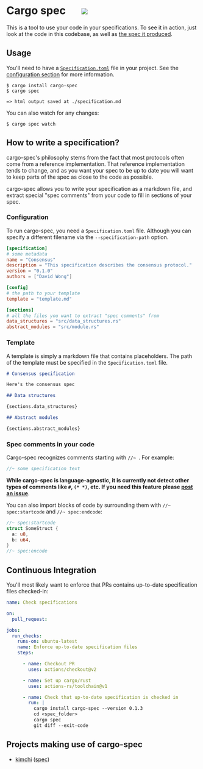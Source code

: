 # Cargo spec &emsp; ![](https://img.shields.io/crates/v/cargo-spec.svg)

This is a tool to use your code in your specifications.
To see it in action, just look at the code in this codebase, as well as [the spec it produced](https://mimoo.github.io/cargo-specification/).

## Usage

You'll need to have a [`Specification.toml`](#configuration) file in your project. See the [configuration section](#configuration) for more information.

```console
$ cargo install cargo-spec
$ cargo spec

=> html output saved at ./specification.md
```

You can also watch for any changes:

```console
$ cargo spec watch
```

## How to write a specification?

cargo-spec's philosophy stems from the fact that most protocols  often come from a reference implementation. That reference implementation tends to change, and as you want your spec to be up to date you will want to keep parts of the spec as close to the code as possible.

cargo-spec allows you to write your specification as a markdown file, and extract special "spec comments" from your code to fill in sections of your spec.

### Configuration

To run cargo-spec, you need a `Specification.toml` file.
Although you can specify a different filename via the `--specification-path` option.

```toml
[specification]
# some metadata
name = "Consensus"
description = "This specification describes the consensus protocol."
version = "0.1.0"
authors = ["David Wong"]

[config]
# the path to your template
template = "template.md"

[sections]
# all the files you want to extract "spec comments" from
data_structures = "src/data_structures.rs"
abstract_modules = "src/module.rs"
```

### Template

A template is simply a markdown file that contains placeholders. The path of the template must be specified in the `Specification.toml` file.

```markdown
# Consensus specification

Here's the consensus spec

## Data structures

{sections.data_structures}

## Abstract modules

{sections.abstract_modules}
```

### Spec comments in your code

Cargo-spec recognizes comments starting with `//~ `. For example:

```rust
//~ some specification text
```

**While cargo-spec is language-agnostic, it is currently not detect other types of comments like `#`, `(* *)`, etc. If you need this feature please [post an issue](https://github.com/mimoo/cargo-specification/issues/new)**.

You can also import blocks of code by surrounding them with `//~ spec:startcode` and `//~ spec:endcode`:


```rust
//~ spec:startcode
struct SomeStruct {
  a: u8,
  b: u64,
}
//~ spec:encode
```

## Continuous Integration

You'll most likely want to enforce that PRs contains up-to-date specification files checked-in:

```yml
name: Check specifications

on:
  pull_request:

jobs:
  run_checks:
    runs-on: ubuntu-latest
    name: Enforce up-to-date specification files
    steps:

      - name: Checkout PR
        uses: actions/checkout@v2

      - name: Set up cargo/rust
        uses: actions-rs/toolchain@v1

      - name: Check that up-to-date specification is checked in
        run: |
          cargo install cargo-spec --version 0.1.3
          cd <spec_folder>
          cargo spec
          git diff --exit-code
```

## Projects making use of cargo-spec

* [kimchi](https://github.com/o1-labs/proof-systems/blob/master/book/specifications/README.md) ([spec](https://o1-labs.github.io/proof-systems/specs/kimchi.html))
